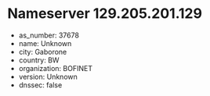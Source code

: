 # Nameserver 129.205.201.129

* as_number: 37678
* name: Unknown
* city: Gaborone
* country: BW
* organization: BOFINET
* version: Unknown
* dnssec: false
